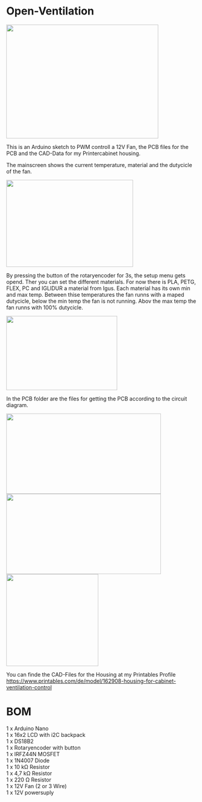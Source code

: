 # Open-Ventilation

<img src="https://user-images.githubusercontent.com/74827898/218269923-bbefb53c-6b16-4999-8544-78e45443e4aa.jpeg" width="403" height="302">

This is an Arduino sketch to PWM controll a 12V Fan, the PCB files for the PCB and the CAD-Data for my Printercabinet housing. 

The mainscreen shows the current temperature, material and the dutycicle of the fan.

<img src="https://user-images.githubusercontent.com/74827898/218269938-e21277fe-43e8-4590-ba35-f5fb0ce41b7e.jpeg" width="336" height="231">

By pressing the button of the rotaryencoder for 3s, the setup menu gets opend. Ther you can set the different materials.
For now there is PLA, PETG, FLEX, PC and IGLIDUR a material from Igus. 
Each material has its own min and max temp. Between thise temperatures the fan runns with a maped dutycicle, below the min temp the fan is not running.
Abov the max temp the fan runns with 100% dutycicle.

<img src="https://user-images.githubusercontent.com/74827898/218269966-f96a36b7-01b3-446a-84e5-3d0d535cc380.jpeg" width="294" height="197">


In the PCB folder are the files for getting the PCB according to the circuit diagram.

<img src="https://user-images.githubusercontent.com/74827898/218269215-f0da455d-e86e-4aa1-a800-56056abaaff0.png" width="410" height="213">
<img src="https://user-images.githubusercontent.com/74827898/218269218-1ed52f0d-93b7-4f24-bc2f-cc7ed72fb9f3.png" width="410" height="213">
<img src="https://user-images.githubusercontent.com/74827898/218269225-b387a72c-2502-43e5-9086-2c4d5a14c1cf.png" width="244" height="244">

You can finde the CAD-Files for the Housing at my Printables Profile https://www.printables.com/de/model/162908-housing-for-cabinet-ventilation-control

# BOM

1 x Arduino Nano\
1 x 16x2 LCD with i2C backpack\
1 x DS18B2\
1 x Rotaryencoder with button\
1 x IRFZ44N MOSFET\
1 x 1N4007 Diode\
1 x 10 kΩ Resistor\
1 x 4,7 kΩ Resistor\
1 x 220 Ω Resistor\
1 x 12V Fan (2 or 3 Wire)\
1 x 12V powersuply 


